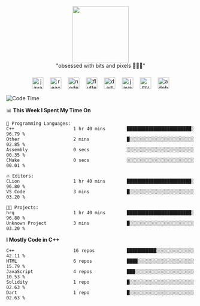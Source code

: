 


  <div align="center">
    
   <img src = "https://i.postimg.cc/W1R4TF4j/d6kpuve-c97567cf-518b-4b86-a271-5c89d88d22f7.gif"  width=150px height=150px />
 </div>

<div align="center">
  "obsessed with bits and pixels 🧑‍💻🎨"
</div>

  ###
<div align="center">
  <img src="https://cdn.jsdelivr.net/gh/devicons/devicon/icons/javascript/javascript-original.svg" height="30" alt="javascript logo"  />
  <img width="10" />
  <img src="https://cdn.jsdelivr.net/gh/devicons/devicon/icons/react/react-original.svg" height="30" alt="react logo"  />
  <img width="10" />
  <img src="https://cdn.jsdelivr.net/gh/devicons/devicon/icons/nodejs/nodejs-original.svg" height="30" alt="nodejs logo"  />
  <img width="10" />
  <img src="https://cdn.jsdelivr.net/gh/devicons/devicon/icons/flutter/flutter-original.svg" height="30" alt="flutter logo"  />
  <img width="10" />
  <img src="https://cdn.jsdelivr.net/gh/devicons/devicon/icons/dart/dart-original.svg" height="30" alt="dart logo"  />
  <img width="10" />
  <img src="https://cdn.jsdelivr.net/gh/devicons/devicon/icons/java/java-original.svg" height="30" alt="java logo"  />
  <img width="10" />
  <img src="https://skillicons.dev/icons?i=mysql" height="30" alt="mysql logo"  />
  <img width="10" />
  <img src="https://skillicons.dev/icons?i=pr" height="30" alt="adobepremierepro logo"  />
</div>




<!--START_SECTION:waka-->
![Code Time](http://img.shields.io/badge/Code%20Time-168%20hrs%2048%20mins-blue)

📊 **This Week I Spent My Time On** 

```text
💬 Programming Languages: 
C++                      1 hr 40 mins        ████████████████████████░   96.79 % 
Other                    2 mins              █░░░░░░░░░░░░░░░░░░░░░░░░   02.85 % 
Assembly                 0 secs              ░░░░░░░░░░░░░░░░░░░░░░░░░   00.35 % 
CMake                    0 secs              ░░░░░░░░░░░░░░░░░░░░░░░░░   00.01 % 

🔥 Editors: 
CLion                    1 hr 40 mins        ████████████████████████░   96.80 % 
VS Code                  3 mins              █░░░░░░░░░░░░░░░░░░░░░░░░   03.20 % 

🐱‍💻 Projects: 
hrq                      1 hr 40 mins        ████████████████████████░   96.80 % 
Unknown Project          3 mins              █░░░░░░░░░░░░░░░░░░░░░░░░   03.20 % 
```

**I Mostly Code in C++** 

```text
C++                      16 repos            ███████████░░░░░░░░░░░░░░   42.11 % 
HTML                     6 repos             ████░░░░░░░░░░░░░░░░░░░░░   15.79 % 
JavaScript               4 repos             ███░░░░░░░░░░░░░░░░░░░░░░   10.53 % 
Solidity                 1 repo              █░░░░░░░░░░░░░░░░░░░░░░░░   02.63 % 
Dart                     1 repo              █░░░░░░░░░░░░░░░░░░░░░░░░   02.63 % 
```




<!--END_SECTION:waka-->
